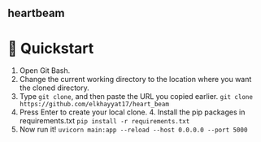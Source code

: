 ## heartbeam
# 🚀 Quickstart
1. Open Git Bash.
2. Change the current working directory to the location where you want the cloned directory.
3. Type `git clone`, and then paste the URL you copied earlier.
`git clone https://github.com/elkhayyat17/heart_beam `
4. Press Enter to create your local clone. 4. Install the pip packages in requirements.txt
`pip install -r requirements.txt`
5. Now run it!
`uvicorn main:app --reload --host 0.0.0.0 --port 5000`
